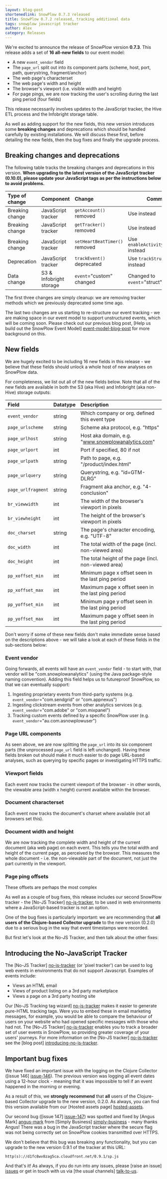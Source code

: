 ```yaml
---
layout: blog-post
shortenedlink: SnowPlow 0.7.3 released
title: SnowPlow 0.7.2 released, tracking additional data
tags: snowplow javascript tracker
author: Alex
category: Releases
---
```


We're excited to announce the release of SnowPlow version **0.7.3**. This release adds a set of **16 all-new fields** to our event model:

* A new `event_vendor` field
* The `page_url` split out into its component parts (scheme, host, port, path, querystring, fragment/anchor)
* The web page's characterset
* The web page's width and height
* The browser's viewport (i.e. visible width and height)
* For page pings, we are now tracking the user's scrolling during the last ping period (four fields)

This release necessarily involves updates to the JavaScript tracker, the Hive ETL process and the Infobright storage table.

As well as adding support for the new fields, this new version introduces some **breaking changes** and deprecations which should be handled carefully by existing installations. We will discuss these first, before detailing the new fields, then the bug fixes and finally the upgrade process.

## Breaking changes and deprecations

The following table tracks the breaking changes and deprecations in this version. **When upgrading to the latest version of the JavaScript tracker (0.10.0), please update your JavaScript tags as per the instructions below to avoid problems.**

| Type of change  | Component               | Change                         | Comment                          |
|:----------------|:------------------------|:-------------------------------|----------------------------------|
| Breaking change | JavaScript tracker      | `getAccount()` removed         | Use instead |
| Breaking change | JavaScript tracker      | `getTracker()` removed         | Use instead |
| Breaking change | JavaScript tracker      | `setHeartBeatTimer()` removed  | Use `enableActivityTracking()` instead | 
| Deprecation     | JavaScript tracker      | `trackEvent()` deprecated      | Use `trackStructEvent()` instead       |
| Data change     | S3 & Infobright storage | `event`="custom" changed       | Changed to `event`="struct"            |

The first three changes are simply cleanup: we are removing tracker methods which we previously deprecated some time ago.

The last two changes are us starting to re-structure our event tracking - we are making space in our event model to support unstructured events, which will be coming soon. Please check out our previous blog post, [Help us build out the SnowPlow Event Model] [event-model-blog-post] for more background on this.

<!--more-->

## New fields

We are hugely excited to be including 16 new fields in this release - we believe that these fields should unlock a whole host of new analyses on SnowPlow data.

For completeness, we list out all of the new fields below. Note that all of the new fields are available in both the S3 (aka Hive) and Infobright (aka non-Hive) storage outputs:

| Field              | Datatype | Description                                          |
|:-------------------|:---------|:-----------------------------------------------------|
| `event_vendor`     | string   | Which company or org. defined this event type        | 
| `page_urlscheme`   | string   | Scheme aka protocol, e.g. "https"                    |
| `page_urlhost`     | string   | Host aka domain, e.g. "www.snowplowanalytics.com"    |
| `page_urlport`     | int      | Port if specified, 80 if not                         |
| `page_urlpath`     | string   | Path to page, e.g. "/product/index.html"             |
| `page_urlquery`    | string   | Querystring, e.g. "id=GTM-DLRG"                      | 
| `page_urlfragment` | string   | Fragment aka anchor, e.g. "4-conclusion"             |
| `br_viewwidth`     | int      | The width of the browser's viewport in pixels        |
| `br_viewheight`    | int      | The height of the browser's viewport in pixels       |
| `doc_charset`      | string   | The page's character encoding, e.g. "UTF-8"          |
| `doc_width`        | int      | The total width of the page (incl. non-viewed area)  |
| `doc_height`       | int      | The total height of the page (incl. non-viewed area) |
| `pp_xoffset_min`   | int      | Minimum page x offset seen in the last ping period   |
| `pp_xoffset_max`   | int      | Maximum page x offset seen in the last ping period   |
| `pp_yoffset_min`   | int      | Minimum page y offset seen in the last ping period   |
| `pp_yoffset_max`   | int      | Maximum page y offset seen in the last ping period   |

Don't worry if some of these new fields don't make immediate sense based on the descriptions above - we will take a look at each of these fields in the sub-sections below:

### Event vendor

Going forwards, all events will have an `event_vendor` field - to start with, that vendor will be "com.snowplowanalytics" (using the Java package-style naming convention). Adding this field helps us to futureproof SnowPlow, so that we can eventually support:

1. Ingesting proprietary events from third-party systems (e.g. `event_vendor`="com.sendgrid" or "com.appnexus")
2. Ingesting clickstream events from other analytics services (e.g. `event_vendor`="com.adobe" or "com.mixpanel")
3. Tracking custom events defined by a specific SnowPlow user (e.g. `event_vendor`="au.com.asnowplowuser")

### Page URL components

As seen above, we are now splitting the `page_url` into its six component parts (the unprocessed `page_url` field is left unchanged). Having these fields broken out should make it much easier to do page URL-based analyses, such as querying by specific pages or investigating HTTPS traffic.

### Viewport fields

Each event now tracks the current viewport of the browser - in other words, the viewable area (width x height) current available within the browser.

### Document characterset 

Each event now tracks the document's charset where available (not all browsers set this).

### Document width and height

We are now tracking the complete width and height of the current document (aka web page) on each event. This tells you the total width and height of the current page, as perceived by the browser. This measures the whole document - i.e. the non-viewable part of the document, not just the part currently in the viewport.

### Page ping offsets

These offsets are perhaps the most complex 

As well as a couple of bug fixes, this release includes our second SnowPlow tracker - the [No-JS Tracker] [no-js-tracker], to be used in web environments where a JavaScript-based tracker is not an option.

One of the bug fixes is particularly important: we are recommending that **all users of the Clojure-based Collector upgrade** to the new version (0.2.0) due to a serious bug in the way that event timestamps were recorded.

But first let's look at the No-JS Tracker, and then talk about the other fixes:

## Introducing the No-JavaScript Tracker

The [No-JS Tracker] [no-js-tracker] (or 'pixel tracker') can be used to log web events in environments that do not support Javascript. Examples of events include:

* Views an HTML email
* Views of product listing on a 3rd party marketplace
* Views a page on a 3rd party hosting site

Our [No-JS Tracking tag wizard] [no-js-tracker] makes it easier to generate pure-HTML tracking tags. Were you to embed these in email marketing messages, for example, you would be able to compare the behaviour of users on your website who had opened specific messages with those who had not. The [No-JS Tracker] [no-js-tracker] enables you to track a broader set of user events in SnowPlow, so providing greater coverage of your users' journeys. For more information on the [No-JS tracker] [no-js-tracker] see the [blog post] [introducing-no-js-tracker].

<!--more-->

## Important bug fixes

We have fixed an important issue with the logging on the Clojure Collector ([issue 146] [issue-146]). The previous version was logging all event dates using a 12-hour clock - meaning that it was impossible to tell if an event happened in the morning or evening.

As a result of this, we **strongly recommend** that **all** users of the Clojure-based Collector upgrade to the new version, 0.2.0. As always, you can find this version available from our [Hosted assets page] [hosted-assets].

Our second bug ([issue 147] [issue-147]) was spotted and fixed by [Angus Mark] [angus-mark] from [Simply Business] [simply-business] - many thanks Angus! There was a bug in the JavaScript tracker where the secure flag was not being correctly set on SnowPlow cookies transmitted over HTTPS.

We don't believe that this bug was breaking any functionality, but you can upgrade to the new version 0.9.1 of the tracker at this URL:

    http(s)://d1fc8wv8zag5ca.cloudfront.net/0.9.1/sp.js

And that's it! As always, if you do run into any issues, please [raise an issue] [issues] or get in touch with us via [the usual channels] [talk-to-us].

[event-model-blog-post]: /blog/2013/02/04/help-us-build-out-the-snowplow-event-model/

[no-js-tracker]: /no-js-tracker.html

[issue-146]: https://github.com/snowplow/snowplow/issues/146
[hosted-assets]: https://github.com/snowplow/snowplow/wiki/Hosted-assets

[introducing-no-js-tracker]: /blog/2013/01/29/introducing-the-no-js-tracker/

[issue-147]: https://github.com/snowplow/snowplow/pull/147
[angus-mark]: https://github.com/ngsmrk
[simply-business]: http://www.simplybusiness.co.uk/

[issues]: https://github.com/snowplow/snowplow/issues
[talk-to-us]: https://github.com/snowplow/snowplow/wiki/Talk-to-us